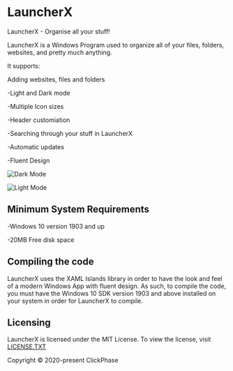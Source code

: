 # LauncherX
LauncherX - Organise all your stuff!

LauncherX is a Windows Program used to organize all of your files, folders, websites, and pretty much anything.

It supports:

Adding websites, files and folders

-Light and Dark mode

-Multiple Icon sizes

-Header customiation

-Searching through your stuff in LauncherX

-Automatic updates

-Fluent Design

![Dark Mode](https://i.imgur.com/E7fUsAX.png)

![Light Mode](https://i.imgur.com/oOsRgYw.png)

## Minimum System Requirements
-Windows 10 version 1903 and up

-20MB Free disk space

## Compiling the code

LauncherX uses the XAML Islands library in order to have the look and feel of a modern Windows App with fluent design. As such, to compile the code, you must have the Windows 10 SDK version 1903 and above installed on your system in order for LauncherX to compile.

## Licensing

LauncherX is licensed under the MIT License. To view the license, visit [LICENSE.TXT](https://github.com/Apollo199999999/LauncherX/blob/master/LICENSE.txt)

Copyright © 2020-present ClickPhase 
